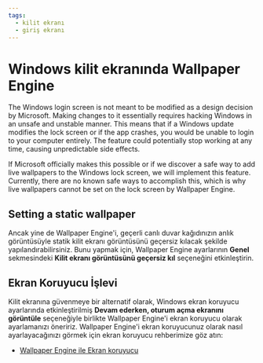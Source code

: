 ```yaml
---
tags:
  - kilit ekranı
  - giriş ekranı
---
```


# Windows kilit ekranında Wallpaper Engine

The Windows login screen is not meant to be modified as a design decision by Microsoft. Making changes to it essentially requires hacking Windows in an unsafe and unstable manner. This means that if a Windows update modifies the lock screen or if the app crashes, you would be unable to login to your computer entirely. The feature could potentially stop working at any time, causing unpredictable side effects.

If Microsoft officially makes this possible or if we discover a safe way to add live wallpapers to the Windows lock screen, we will implement this feature. Currently, there are no known safe ways to accomplish this, which is why live wallpapers cannot be set on the lock screen by Wallpaper Engine.

## Setting a static wallpaper

Ancak yine de Wallpaper Engine'i, geçerli canlı duvar kağıdınızın anlık görüntüsüyle statik kilit ekranı görüntüsünü geçersiz kılacak şekilde yapılandırabilirsiniz. Bunu yapmak için, Wallpaper Engine ayarlarının **Genel** sekmesindeki **Kilit ekranı görüntüsünü geçersiz kıl** seçeneğini etkinleştirin.

## Ekran Koruyucu İşlevi

Kilit ekranına güvenmeye bir alternatif olarak, Windows ekran koruyucu ayarlarında etkinleştirilmiş **Devam ederken, oturum açma ekranını görüntüle** seçeneğiyle birlikte Wallpaper Engine'i ekran koruyucu olarak ayarlamanızı öneririz. Wallpaper Engine'i ekran koruyucunuz olarak nasıl ayarlayacağınızı görmek için ekran koruyucu rehberimize göz atın:

* [Wallpaper Engine ile Ekran koruyucu](/functionality/screensaver.html)